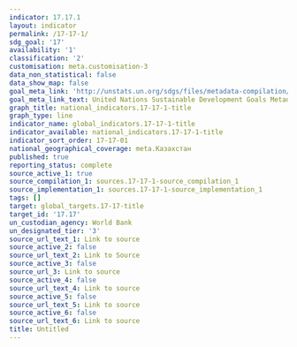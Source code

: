 ```yaml
---
indicator: 17.17.1
layout: indicator
permalink: /17-17-1/
sdg_goal: '17'
availability: '1'
classification: '2'
customisation: meta.customisation-3
data_non_statistical: false
data_show_map: false
goal_meta_link: 'http://unstats.un.org/sdgs/files/metadata-compilation/Metadata-Goal-17.pdf'
goal_meta_link_text: United Nations Sustainable Development Goals Metadata (pdf 468kB)
graph_title: national_indicators.17-17-1-title
graph_type: line
indicator_name: global_indicators.17-17-1-title
indicator_available: national_indicators.17-17-1-title
indicator_sort_order: 17-17-01
national_geographical_coverage: meta.Казахстан
published: true
reporting_status: complete
source_active_1: true
source_compilation_1: sources.17-17-1-source_compilation_1
source_implementation_1: sources.17-17-1-source_implementation_1
tags: []
target: global_targets.17-17-title
target_id: '17.17'
un_custodian_agency: World Bank
un_designated_tier: '3'
source_url_text_1: Link to source
source_active_2: false
source_url_text_2: Link to Source
source_active_3: false
source_url_3: Link to source
source_active_4: false
source_url_text_4: Link to source
source_active_5: false
source_url_text_5: Link to source
source_active_6: false
source_url_text_6: Link to source
title: Untitled
---
```

